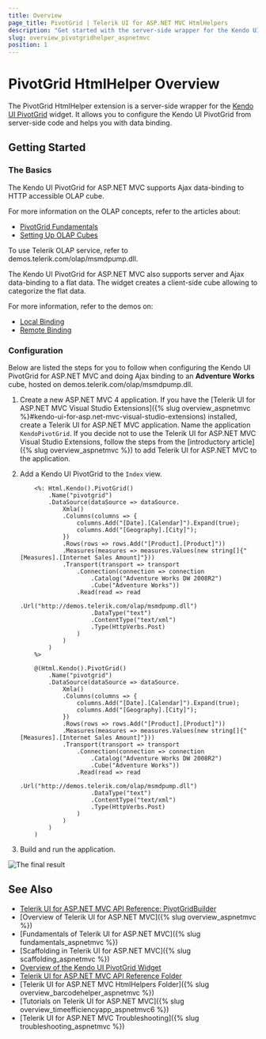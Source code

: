 ```yaml
---
title: Overview
page_title: PivotGrid | Telerik UI for ASP.NET MVC HtmlHelpers
description: "Get started with the server-side wrapper for the Kendo UI PivotGrid widget for ASP.NET MVC."
slug: overview_pivotgridhelper_aspnetmvc
position: 1
---
```


# PivotGrid HtmlHelper Overview

The PivotGrid HtmlHelper extension is a server-side wrapper for the [Kendo UI PivotGrid](http://docs.telerik.com/kendo-ui/api/javascript/ui/pivotgrid) widget. It allows you to configure the Kendo UI PivotGrid from server-side code and helps you with data binding.

## Getting Started

### The Basics

The Kendo UI PivotGrid for ASP.NET MVC supports Ajax data-binding to HTTP accessible OLAP cube.

For more information on the OLAP concepts, refer to the articles about:

- [PivotGrid Fundamentals](http://docs.telerik.com/kendo-ui/controls/data-management/pivotgrid/overview)
- [Setting Up OLAP Cubes](http://docs.telerik.com/kendo-ui/controls/data-management/pivotgrid/fundamentals)

To use Telerik OLAP service, refer to demos.telerik.com/olap/msmdpump.dll.

The Kendo UI PivotGrid for ASP.NET MVC also supports server and Ajax data-binding to a flat data. The widget creates a client-side cube allowing to categorize the flat data.

For more information, refer to the demos on:

- [Local Binding](http://demos.telerik.com/aspnet-mvc/pivotgrid/local-flat-data-binding)
- [Remote Binding](http://demos.telerik.com/aspnet-mvc/pivotgrid/remote-flat-data-binding)

### Configuration

Below are listed the steps for you to follow when configuring the Kendo UI PivotGrid for ASP.NET MVC and doing Ajax binding to an **Adventure Works** cube, hosted on demos.telerik.com/olap/msmdpump.dll.

1. Create a new ASP.NET MVC 4 application. If you have the [Telerik UI for ASP.NET MVC Visual Studio Extensions]({% slug overview_aspnetmvc %}#kendo-ui-for-asp.net-mvc-visual-studio-extensions) installed, create a Telerik UI for ASP.NET MVC application. Name the application `KendoPivotGrid`. If you decide not to use the Telerik UI for ASP.NET MVC Visual Studio Extensions, follow the steps from the [introductory article]({% slug overview_aspnetmvc %}) to add Telerik UI for ASP.NET MVC to the application.
1. Add a Kendo UI PivotGrid to the `Index` view.

    ```ASPX
        <%: Html.Kendo().PivotGrid()
            .Name("pivotgrid")
            .DataSource(dataSource => dataSource.
                Xmla()
                .Columns(columns => {
                    columns.Add("[Date].[Calendar]").Expand(true);
                    columns.Add("[Geography].[City]");
                })
                .Rows(rows => rows.Add("[Product].[Product]"))
                .Measures(measures => measures.Values(new string[]{"[Measures].[Internet Sales Amount]"}))
                .Transport(transport => transport
                    .Connection(connection => connection
                        .Catalog("Adventure Works DW 2008R2")
                        .Cube("Adventure Works"))
                    .Read(read => read
                        .Url("http://demos.telerik.com/olap/msmdpump.dll")
                        .DataType("text")
                        .ContentType("text/xml")
                        .Type(HttpVerbs.Post)
                    )
                )
            )
        %>
    ```
    ```Razor
        @(Html.Kendo().PivotGrid()
            .Name("pivotgrid")
            .DataSource(dataSource => dataSource.
                Xmla()
                .Columns(columns => {
                    columns.Add("[Date].[Calendar]").Expand(true);
                    columns.Add("[Geography].[City]");
                })
                .Rows(rows => rows.Add("[Product].[Product]"))
                .Measures(measures => measures.Values(new string[]{"[Measures].[Internet Sales Amount]"}))
                .Transport(transport => transport
                    .Connection(connection => connection
                        .Catalog("Adventure Works DW 2008R2")
                        .Cube("Adventure Works"))
                    .Read(read => read
                        .Url("http://demos.telerik.com/olap/msmdpump.dll")
                        .DataType("text")
                        .ContentType("text/xml")
                        .Type(HttpVerbs.Post)
                    )
                )
            )
        )
    ```

1. Build and run the application.

  ![The final result](images/pivotgrid.png)

## See Also

* [Telerik UI for ASP.NET MVC API Reference: PivotGridBuilder](http://docs.telerik.com/aspnet-mvc/api/Kendo.Mvc.UI.Fluent/PivotGridBuilder)
* [Overview of Telerik UI for ASP.NET MVC]({% slug overview_aspnetmvc %})
* [Fundamentals of Telerik UI for ASP.NET MVC]({% slug fundamentals_aspnetmvc %})
* [Scaffolding in Telerik UI for ASP.NET MVC]({% slug scaffolding_aspnetmvc %})
* [Overview of the Kendo UI PivotGrid Widget](http://docs.telerik.com/kendo-ui/controls/data-management/pivotgrid/overview)
* [Telerik UI for ASP.NET MVC API Reference Folder](http://docs.telerik.com/aspnet-mvc/api/Kendo.Mvc/AggregateFunction)
* [Telerik UI for ASP.NET MVC HtmlHelpers Folder]({% slug overview_barcodehelper_aspnetmvc %})
* [Tutorials on Telerik UI for ASP.NET MVC]({% slug overview_timeefficiencyapp_aspnetmvc6 %})
* [Telerik UI for ASP.NET MVC Troubleshooting]({% slug troubleshooting_aspnetmvc %})
